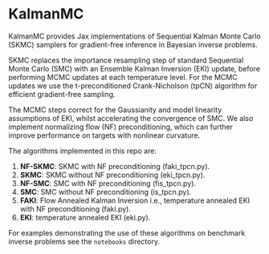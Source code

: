 # KalmanMC

KalmanMC provides Jax implementations of Sequential Kalman Monte Carlo (SKMC) samplers for gradient-free inference in Bayesian inverse problems.

SKMC replaces the importance resampling step of standard Sequential Monte Carlo (SMC) with an Ensemble Kalman Inversion (EKI) update, before performing MCMC updates at each temperature level. For the MCMC updates we use the t-preconditioned Crank-Nicholson (tpCN) algorithm for efficient gradient-free sampling.   

The MCMC steps correct for the Gaussianity and model linearity assumptions of EKI, whilst accelerating the convergence of SMC. We also implement normalizing flow (NF) preconditioning, which can further improve performance on targets with nonlinear curvature.

The algorithms implemented in this repo are:

1. **NF-SKMC**: SKMC with NF preconditioning (faki_tpcn.py).
2. **SKMC**: SKMC without NF preconditioning (eki_tpcn.py).
3. **NF-SMC**: SMC with NF preconditioning (fis_tpcn.py).
4. **SMC**: SMC without NF preconditioning (is_tpcn.py).
5. **FAKI**: Flow Annealed Kalman Inversion i.e., temperature annealed EKI with NF preconditioning (faki.py).
6. **EKI**: temperature annealed EKI (eki.py).

For examples demonstrating the use of these algorithms on benchmark inverse problems see the `notebooks` directory.
